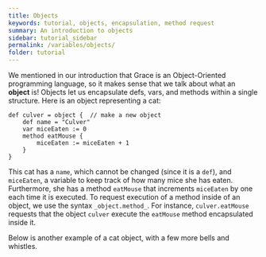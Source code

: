 ```yaml
---
title: Objects
keywords: tutorial, objects, encapsulation, method request
summary: An introduction to objects
sidebar: tutorial_sidebar
permalink: /variables/objects/
folder: tutorial
---
```

We mentioned in our introduction that Grace is an Object-Oriented programming
language, so it makes sense that we talk about what an **object** is! Objects let us
encapsulate defs, vars, and methods within a single structure.
Here is an object representing a cat:

```
def culver = object {  // make a new object
    def name = "Culver"
    var miceEaten := 0
    method eatMouse {
        miceEaten := miceEaten + 1
    }
}
```

This cat has a `name`, which cannot be changed (since it is a `def`), and `miceEaten`, a variable to
keep track of how many mice she has eaten. Furthermore, she has a method
`eatMouse` that increments `miceEaten` by one each time it is executed.
To request execution of a method inside of an object, we use the syntax `_object.method_`.
For instance, `culver.eatMouse`
requests that the object `culver` execute the `eatMouse` method encapsulated inside it.

Below is another example of a cat object, with a few more bells and whistles.

<object id="example-1" data="{{site.editor}}?objects" width="100%" height="550px"> </object>
